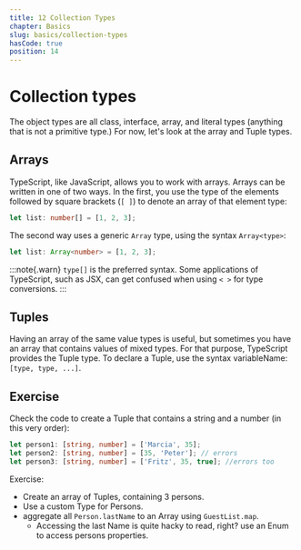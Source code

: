 ```yaml
---
title: 12 Collection Types
chapter: Basics
slug: basics/collection-types
hasCode: true
position: 14
---
```


# Collection types

The object types are all class, interface, array, and literal types (anything that is not a primitive type.) For now, let's look at the array and Tuple types.

## Arrays

TypeScript, like JavaScript, allows you to work with arrays.
Arrays can be written in one of two ways.
In the first, you use the type of the elements followed by square brackets (`[ ]`) to denote an array of that element type:

```ts
let list: number[] = [1, 2, 3];
```

The second way uses a generic `Array` type, using the syntax `Array<type>`:

```ts
let list: Array<number> = [1, 2, 3];
```

:::note{.warn}
`type[]` is the preferred syntax.
Some applications of TypeScript, such as JSX, can get confused when using `< >` for type conversions.
:::

## Tuples

Having an array of the same value types is useful, but sometimes you have an array that contains values of mixed types.
For that purpose, TypeScript provides the Tuple type.
To declare a Tuple, use the syntax variableName: `[type, type, ...]`.

## Exercise

Check the code to create a Tuple that contains a string and a number (in this very order):

```ts
let person1: [string, number] = ['Marcia', 35];
let person2: [string, number] = [35, 'Peter']; // errors
let person3: [string, number] = ['Fritz', 35, true]; //errors too
```

Exercise:

- Create an array of Tuples, containing 3 persons.
- Use a custom Type for Persons.
- aggregate all `Person.lastName` to an Array using `GuestList.map`.
  - Accessing the last Name is quite hacky to read, right? use an Enum to access persons properties.
